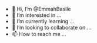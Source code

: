 - 👋 Hi, I’m @EmmahBasile
- 👀 I’m interested in ...
- 🌱 I’m currently learning ...
- 💞️ I’m looking to collaborate on ...
- 📫 How to reach me ...

<!---
EmmahBasile/EmmahBasile is a ✨ special ✨ repository because its `README.md` (this file) appears on your GitHub profile.
You can click the Preview link to take a look at your changes.
--->
